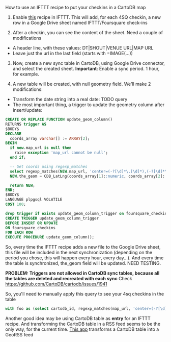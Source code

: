 How to use an IFTTT recipe to put your checkins in a CartoDB map

1. Enable [this](https://ifttt.com/recipes/58835-add-your-foursquare-check-ins-w-maps-to-a-spreadsheet) recipe in IFTTT. This will add, for each 4SQ checkin, a new row
in a Google Drive sheet named IFTTT/Foursquare check-ins

2. After a checkin, you can see the content of the sheet. Need a couple of modifications

* A header line, with these values: DT|SHOUT|VENUE URL|MAP URL
* Leave just the url in the last field (starts with =IMAGE(...))


3. Now, create a new sync table in CartoDB, using Google Drive connector, and select the created sheet.
**Important**: Enable a sync period. 1 hour, for example.

4. A new table will be created, with null geometry field. We'll make 2 modifications:

* Transform the date string into a real date: TODO query
* The most important thing, a trigger to update the geometry column after insert/update:

```sql
CREATE OR REPLACE FUNCTION update_geom_column()
RETURNS trigger AS
$BODY$
DECLARE
  coords_array varchar[] := ARRAY[2];
BEGIN
  if new.map_url is null then
    raise exception 'map_url cannot be null';
  end if;

  -- Get coords using regexp_matches
  select regexp_matches(NEW.map_url, 'center=(-?[\d]*\.[\d]*),(-?[\d]*\.[\d]*)&') into coords_array;
  NEW.the_geom = CDB_LatLng(coords_array[1]::numeric, coords_array[2]::numeric);

  return NEW;
END;
$BODY$
LANGUAGE plpgsql VOLATILE
COST 100;

drop trigger if exists update_geom_column_trigger on foursquare_checkins;
CREATE TRIGGER update_geom_column_trigger
BEFORE INSERT OR UPDATE
ON foursquare_checkins
FOR EACH ROW
EXECUTE PROCEDURE update_geom_column();
```

So, every time the IFTTT recipe adds a new file to the Google Drive sheet, this file will be included
in the next synchronization (depending on the period you chose, this will happen every hour, every day...).
And every time the table is synchronized, the_geom field will be updated. NEED TESTING.

**PROBLEM: Triggers are not allowed in CartoDB sync tables, because all the tables are deleted and recreated with each sync**
Check https://github.com/CartoDB/cartodb/issues/1941

So, you'll need to manually apply this query to see your 4sq checkins in the table

```sql
with foo as (select cartodb_id, regexp_matches(map_url, 'center=(-?[\d]*\.[\d]*),(-?[\d]*\.[\d]*)&') as coords from foursquare_checkins), bar as (select cartodb_id, coords[1]::numeric as lat, coords[2]::numeric as lng from foo) update foursquare_checkins set the_geom=CDB_LatLng(lat, lng) from bar where foursquare_checkins.cartodb_id = bar.cartodb_id
```



Another good idea may be using CartoDB table as **entry** for an IFTTT recipe. And transforming the CartoDB table in a RSS feed seems to be the only way, for the current time. [This app](https://github.com/andrewxhill/cartodb-rss) transforms a CartoDB table into a GeoRSS feed
